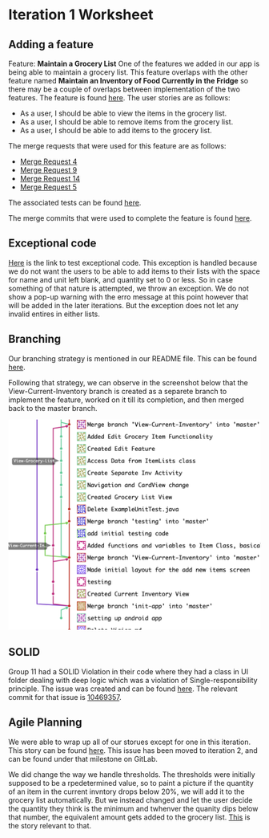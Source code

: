 # Iteration 1 Worksheet

## Adding a feature

Feature: **Maintain a Grocery List**
One of the features we added in our app is being able to maintain a grocery list. This feature overlaps with the other feature named **Maintain an Inventory of Food Currently in the Fridge** so there may be a couple of overlaps between implementation of the two features.  The feature is found [here](https://code.cs.umanitoba.ca/3350-winter-2021-a01/refrigator-tracker-group-10/-/issues/2).
The user stories are as follows:
* As a user, I should be able to view the items in the grocery list.
* As a user, I should be able to remove items from the grocery list.
* As a user, I should be able to add items to the grocery list.
 
The merge requests that were used for this feature are as follows:
* [Merge Request 4](https://code.cs.umanitoba.ca/3350-winter-2021-a01/refrigator-tracker-group-10/-/merge_requests/4)
* [Merge Request 9](https://code.cs.umanitoba.ca/3350-winter-2021-a01/refrigator-tracker-group-10/-/merge_requests/9)
* [Merge Request 14](https://code.cs.umanitoba.ca/3350-winter-2021-a01/refrigator-tracker-group-10/-/merge_requests/14)
* [Merge Request 5](https://code.cs.umanitoba.ca/3350-winter-2021-a01/refrigator-tracker-group-10/-/merge_requests/5)
 
The associated tests can be found [here](https://code.cs.umanitoba.ca/3350-winter-2021-a01/refrigator-tracker-group-10/-/tree/master/app/src/test/java/com/smartkitchen/tests).
 
The merge commits that were used to complete the feature is found [here](https://code.cs.umanitoba.ca/3350-winter-2021-a01/refrigator-tracker-group-10/-/merge_requests/14/commits).


## Exceptional code

[Here](https://code.cs.umanitoba.ca/3350-winter-2021-a01/refrigator-tracker-group-10/-/blob/master/app/src/test/java/com/smartkitchen/tests/ListValidationTest.java) is the link to test exceptional code. This exception is handled because we do not want the users to be able to add items to their lists with the space for name and unit left blank, and quantity set to 0 or less. So in case something of that nature is attempted, we throw an exception. We do not show a pop-up warning with the erro message at this point however that will be added in the later iterations. But the exception does not let any invalid entires in either lists.

## Branching

Our branching strategy is mentioned in our README file. This can be found [here](README.md).

Following that strategy, we can observe in the screenshot below that the View-Current-Inventory branch is created as a separete branch to implement the feature, worked on it till its completion, and then merged back to the master branch.

![Branching](branch.png "Branching")

## SOLID

Group 11 had a SOLID Violation in their code where they had a class in UI folder dealing with deep logic which was a violation of Single-responsibility principle. The issue was created and can be found [here](https://code.cs.umanitoba.ca/3350-winter-2021-a01/your-internet-neighbours-group-11/-/issues/31). The relevant commit for that issue is [10469357](https://code.cs.umanitoba.ca/3350-winter-2021-a01/your-internet-neighbours-group-11/-/commit/10469357ee34726c440ac245c01a6888b1784ccb).

## Agile Planning

We were able to wrap up all of our storues except for one in this iteration. This story can be found [here](https://code.cs.umanitoba.ca/3350-winter-2021-a01/refrigator-tracker-group-10/-/issues/22). This issue has been moved to iteration 2, and can be found under that milestone on GitLab.

We did change the way we handle thresholds. The thresholds were initially supposed to be a rpedetermined value, so to paint a picture if the quantity of an item in the current invntory drops below 20%, we will add it to the grocery list automatically. But we instead changed and let the user decide the quantity they think is the minimum and twhenver the quanity dips below that number, the equivalent amount gets added to the grocery list. [This](https://code.cs.umanitoba.ca/3350-winter-2021-a01/refrigator-tracker-group-10/-/issues/21) is the story relevant to that.
